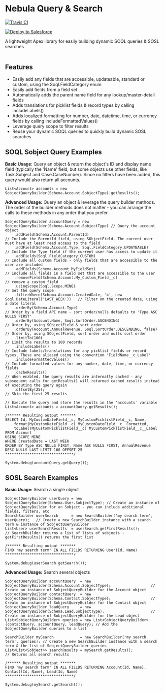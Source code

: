 # Nebula Query & Search
[![Travis CI](https://img.shields.io/travis/jongpie/NebulaLogger/master.svg)](https://travis-ci.org/jongpie/NebulaLogger)

<a href="https://githubsfdeploy.herokuapp.com" target="_blank">
    <img alt="Deploy to Salesforce" src="https://raw.githubusercontent.com/afawcett/githubsfdeploy/master/deploy.png">
</a>

A lightweight Apex library for easily building dynamic SOQL queries & SOSL searches<br /><br />

## Features
* Easily add any fields that are accessible, updateable, standard or custom, using the Soql.FieldCategory enum
* Easily add fields from a field set
* Automatically adds the parent name field for any lookup/master-detail fields
* Adds translations for picklist fields & record types by calling includeLabels()
* Adds localized formatting for number, date, datetime, time, or currency fields by calling includeFormattedValues()
* Leverage query scope to filter results
* Reuse your dynamic SOQL queries to quickly build dynamic SOSL searches

## SOQL Sobject Query Examples
**Basic Usage:** Query an object & return the object's ID and display name field (typically the 'Name' field, but some objects use other fields, like Task.Subject and Case.CaseNumber). Since no filters have been added, this query would also return all accounts.

```
List<Account> accounts = new SobjectQueryBuilder(Schema.Account.SobjectType).getResults();
```

**Advanced Usage:** Query an object & leverage the query builder methods. The order of the builder methods does not matter - you can arrange the calls to these methods in any order that you prefer.

```
SobjectQueryBuilder accountQuery = new SobjectQueryBuilder(Schema.Account.SobjectType) // Query the account object
    .addField(Schema.Account.ParentId)                                                 // Include the ParentId field, using SObjectField. The current user must have at least read access to the field
    .addField(Schema.Account.Type, Soql.FieldCategory.UPDATEABLE)                      // Include the Type field if the current user has access to update it
    .addFields(Soql.FieldCategory.CUSTOM)                                              // Include all custom fields - only fields that are accessible to the user are included
    .addFields(Schema.Account.MyFieldSet)                                              // Include all fields in a field set that are accessible to the user
    .removeField(Schema.Account.My_Custom_Field__c)                                    // remove a custom field
    .usingScope(Soql.Scope.MINE)                                                       // Set the query scope
    .filterWhere(Schema.Account.CreatedDate, '=', new Soql.DateLiteral('LAST_WEEK'))   // Filter on the created date, using a date literal
    .orderBy(Schema.Account.Type)                                                      // Order by a field API name - sort order/nulls defaults to 'Type ASC NULLS FIRST'
    .orderBy(Account.Name, Soql.SortOrder.ASCENDING)                                   // Order by, using SObjectField & sort order
    .orderBy(Account.AnnualRevenue, Soql.SortOrder.DESCENDING, false)                  // Order by, using SObjectField, sort order and nulls sort order
    .limitTo(100)                                                                      // Limit the results to 100 records
    .includeLabels()                                                                   // Include labels/translations for any picklist fields or record types. These are aliased using the convention 'FieldName__c_Label'
    .includeFormattedValues()                                                          // Include formatted values for any number, date, time, or currency fields
    .cacheResults()                                                                    // When enabled, the query results are internally cached - any subsequent calls for getResults() will returned cached results instead of executing the query again
    .offsetBy(25);                                                                     // Skip the first 25 results

// Execute the query and store the results in the 'accounts' variable
List<Account> accounts = accountQuery.getResults();

/****** Resulting output *******
SELECT Id, MyCustomDateField__c, MyCustomPicklistField__c, Name,
    format(MyCustomDateField__c) MyCustomDateField__c__Formatted,
    toLabel(MyCustomPicklistField__c) MyCustomPicklistField__c__Label
FROM Account
USING SCOPE MINE
WHERE CreatedDate = LAST_WEEK
ORDER BY Type ASC NULLS FIRST, Name ASC NULLS FIRST, AnnualRevenue DESC NULLS LAST LIMIT 100 OFFSET 25
*******************************/

System.debug(accountQuery.getQuery());
```

## SOSL Search Examples
**Basic Usage:** Search a single object

```
SobjectQueryBuilder userQuery = new SobjectQueryBuilder(Schema.User.SobjectType); // Create an instance of SobjectQueryBuilder for an Sobject - you can include additional fields, filters, etc
SearchBuilder userSearch      = new SearchBuilder('my search term', userQuery);   // Create a new SearchBuilder instance with a search term & instance of SobjectQueryBuilder
List<User> userSearchResults  = userSearch.getFirstResults();                     // SearchBuilder returns a list of lists of sobjects - getFirstResults() returns the first list

/****** Resulting output *******
FIND 'my search term' IN ALL FIELDS RETURNING User(Id, Name)
*******************************/

System.debug(userSearch.getSearch());
```

**Advanced Usage:** Search several objects

```
SobjectQueryBuilder accountQuery  = new SobjectQueryBuilder(Schema.Account.SobjectType);                  // Create an instance of SobjectQueryBuilder for the Account object
SobjectQueryBuilder contactQuery  = new SobjectQueryBuilder(Schema.Contact.SobjectType);                  // Create an instance of SobjectQueryBuilder for the Contact object
SobjectQueryBuilder leadQuery     = new SobjectQueryBuilder(Schema.Lead.SobjectType);                     // Create an instance of SobjectQueryBuilder for the Lead object
List<SobjectQueryBuilder> queries = new List<SobjectQueryBuilder>{contactQuery, accountQuery, leadQuery}; // Add the SobjectQueryBuilder queries to a list

SearchBuilder mySearch            = new SearchBuilder('my search term', queries); // Create a new SearchBuilder instance with a search term & the list of SobjectQueryBuilder queries
List<List<Sobject>> searchResults = mySearch.getResults();                        // Returns all search results

/****** Resulting output *******
FIND 'my search term' IN ALL FIELDS RETURNING Account(Id, Name), Contact(Id, Name), Lead(Id, Name)
*******************************/

System.debug(mySearch.getSearch());
```